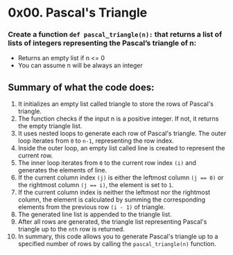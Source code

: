 # 0x00. Pascal's Triangle

### Create a function `def pascal_triangle(n):` that returns a list of lists of integers representing the Pascal’s triangle of n:

-   Returns an empty list if n <= 0
-   You can assume n will be always an integer

## Summary of what the code does:

1.  It initializes an empty list called triangle to store the rows of Pascal's triangle.
2.  The function checks if the input n is a positive integer. If not, it returns the empty triangle list.
3.  It uses nested loops to generate each row of Pascal's triangle. The outer loop iterates from `0` to `n-1`, representing the row index.
4.  Inside the outer loop, an empty list called line is created to represent the current row.
5.  The inner loop iterates from `0` to the current row index `(i)` and generates the elements of line.
6.  If the current column index `(j)` is either the leftmost column `(j == 0)` or the rightmost column `(j == i)`, the element is set to `1`.
7.  If the current column index is neither the leftmost nor the rightmost column, the element is calculated by summing the corresponding elements from the previous row `(i - 1)` of triangle.
8.  The generated line list is appended to the triangle list.
9.  After all rows are generated, the triangle list representing Pascal's triangle up to the `nth` row is returned.
10. In summary, this code allows you to generate Pascal's triangle up to a specified number of rows by calling the `pascal_triangle(n)` function.